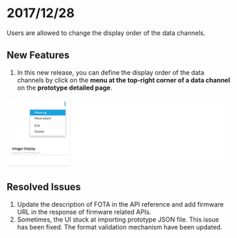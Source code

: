 # 2017/12/28

Users are allowed to change the display order of the data channels.

## New Features

1. In this new release, you can define the display order of the data channels by click on the **menu at the top-right corner of a data channel** on the **prototype detailed page**.

![](../images/Change_log/DisplayOrder.png)


## Resolved Issues

1. Update the description of FOTA in the API reference and add firmware URL in the response of firmware related APIs.
2. Sometimes, the UI stuck at importing prototype JSON file. This issue has been fixed. The format validation mechanism have been updated.